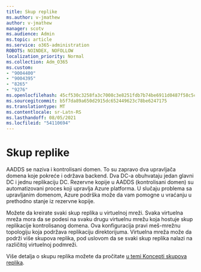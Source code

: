```yaml
---
title: Skup replike
ms.author: v-jmathew
author: v-jmathew
manager: scotv
ms.audience: Admin
ms.topic: article
ms.service: o365-administration
ROBOTS: NOINDEX, NOFOLLOW
localization_priority: Normal
ms.collection: Adm_O365
ms.custom:
- "9004400"
- "9004395"
- "8265"
- "9276"
ms.openlocfilehash: 45cf530c3258fa3c7008c3e8251fdb7b74be6911d0487f58c5ce2530e25ca282
ms.sourcegitcommit: b5f7da89a650d2915dc652449623c78be6247175
ms.translationtype: MT
ms.contentlocale: sr-Latn-RS
ms.lasthandoff: 08/05/2021
ms.locfileid: "54110694"
---
```

# <a name="replica-set"></a>Skup replike

AADDS se naziva i kontrolisani domen. To su zapravo dva upravljača domena koje pokreće i održava backend. Dva DC-a obuhvataju jedan glavni DC i jednu replikaciju DC. Rezervne kopije u AADDS (kontrolisani domen) su automatizovani proces koji upravlja Azure platforma. U slučaju problema sa upravljanim domenom, Azure podrška može da vam pomogne u vraćanju u prethodno stanje iz rezervne kopije.

Možete da kreirate svaki skup replika u virtuelnoj mreži. Svaka virtuelna mreža mora da se podesi na svaku drugu virtuelnu mrežu koja hostuje skup replikacije kontrolisanog domena. Ova konfiguracija pravi meš-mrežnu topologiju koja podržava replikaciju direktorijuma. Virtuelna mreža može da podrži više skupova replika, pod uslovom da se svaki skup replika nalazi na različitoj virtuelnoj podmreži.

Više detalja o skupu replika možete da pročitate [u temi Koncepti skupova replika](https://docs.microsoft.com/azure/active-directory-domain-services/concepts-replica-sets).
